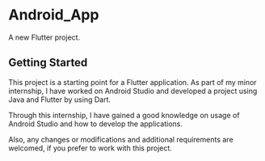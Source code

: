 # Android_App

A new Flutter project.

## Getting Started

This project is a starting point for a Flutter application.
As part of my minor internship, I have worked on Android Studio and developed a project using Java and Flutter by using Dart.

Through this internship, I have gained a good knowledge on usage of Android Studio and how to develop the applications.

Also, any changes or modifications and additional requirements are welcomed, if you prefer to work with this project.

